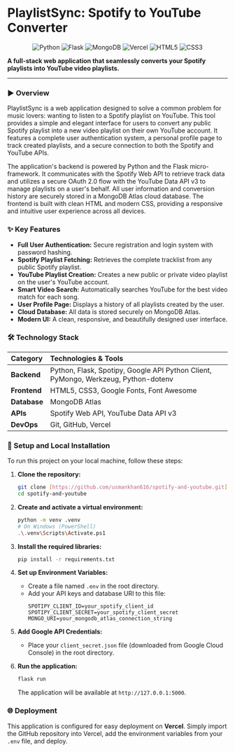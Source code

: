 # PlaylistSync: Spotify to YouTube Converter

<div align="center">

![Python](https://img.shields.io/badge/Python-3776AB?style=for-the-badge&logo=python&logoColor=white)
![Flask](https://img.shields.io/badge/Flask-000000?style=for-the-badge&logo=flask&logoColor=white)
![MongoDB](https://img.shields.io/badge/MongoDB-47A248?style=for-the-badge&logo=mongodb&logoColor=white)
![Vercel](https://img.shields.io/badge/Vercel-000000?style=for-the-badge&logo=vercel&logoColor=white)
![HTML5](https://img.shields.io/badge/HTML5-E34F26?style=for-the-badge&logo=html5&logoColor=white)
![CSS3](https://img.shields.io/badge/CSS3-1572B6?style=for-the-badge&logo=css3&logoColor=white)

</div>

**A full-stack web application that seamlessly converts your Spotify playlists into YouTube video playlists.**

---

### ► Overview

PlaylistSync is a web application designed to solve a common problem for music lovers: wanting to listen to a Spotify playlist on YouTube. This tool provides a simple and elegant interface for users to convert any public Spotify playlist into a new video playlist on their own YouTube account. It features a complete user authentication system, a personal profile page to track created playlists, and a secure connection to both the Spotify and YouTube APIs.

The application's backend is powered by Python and the Flask micro-framework. It communicates with the Spotify Web API to retrieve track data and utilizes a secure OAuth 2.0 flow with the YouTube Data API v3 to manage playlists on a user's behalf. All user information and conversion history are securely stored in a MongoDB Atlas cloud database. The frontend is built with clean HTML and modern CSS, providing a responsive and intuitive user experience across all devices.

### ✨ Key Features

-   **Full User Authentication:** Secure registration and login system with password hashing.
-   **Spotify Playlist Fetching:** Retrieves the complete tracklist from any public Spotify playlist.
-   **YouTube Playlist Creation:** Creates a new public or private video playlist on the user's YouTube account.
-   **Smart Video Search:** Automatically searches YouTube for the best video match for each song.
-   **User Profile Page:** Displays a history of all playlists created by the user.
-   **Cloud Database:** All data is stored securely on MongoDB Atlas.
-   **Modern UI:** A clean, responsive, and beautifully designed user interface.

### 🛠️ Technology Stack

| Category      | Technologies & Tools                                                                                               |
| :------------ | :----------------------------------------------------------------------------------------------------------------- |
| **Backend** | Python, Flask, Spotipy, Google API Python Client, PyMongo, Werkzeug, Python-dotenv                                 |
| **Frontend** | HTML5, CSS3, Google Fonts, Font Awesome                                                                            |
| **Database** | MongoDB Atlas                                                                                                      |
| **APIs** | Spotify Web API, YouTube Data API v3                                                                               |
| **DevOps** | Git, GitHub, Vercel                                                                                                |

### 🚀 Setup and Local Installation

To run this project on your local machine, follow these steps:

1.  **Clone the repository:**
    ```bash
    git clone [https://github.com/usmankhan616/spotify-and-youtube.git](https://github.com/usmankhan616/spotify-and-youtube.git)
    cd spotify-and-youtube
    ```

2.  **Create and activate a virtual environment:**
    ```bash
    python -m venv .venv
    # On Windows (PowerShell)
    .\.venv\Scripts\Activate.ps1
    ```

3.  **Install the required libraries:**
    ```bash
    pip install -r requirements.txt
    ```

4.  **Set up Environment Variables:**
    -   Create a file named `.env` in the root directory.
    -   Add your API keys and database URI to this file:
        ```
        SPOTIPY_CLIENT_ID=your_spotify_client_id
        SPOTIPY_CLIENT_SECRET=your_spotify_client_secret
        MONGO_URI=your_mongodb_atlas_connection_string
        ```

5.  **Add Google API Credentials:**
    -   Place your `client_secret.json` file (downloaded from Google Cloud Console) in the root directory.

6.  **Run the application:**
    ```bash
    flask run
    ```
    The application will be available at `http://127.0.0.1:5000`.

### 🌐 Deployment

This application is configured for easy deployment on **Vercel**. Simply import the GitHub repository into Vercel, add the environment variables from your `.env` file, and deploy.